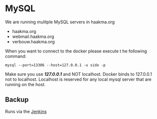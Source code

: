 # MySQL

We are running mulitple MySQL servers in haakma.org

- haakma.org
- webmail.haakma.org
- verbouw.haakma.org

When you want to connect to the docker please execute t he following command:

```mysql --port=13306 --host=127.0.0.1 -u sido -p```

Make sure you use ***127.0.0.1*** and NOT localhost. Docker binds to 127.0.0.1 not to localhost. Localhost is reserved for any local mysql server that are running on the host.

## Backup

Runs via the [Jenkins](http://jenkins.haakma.org)





